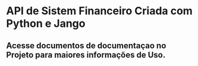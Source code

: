 # API de Sistem Financeiro Criada com Python e Jango 

## Acesse documentos de documentaçao no Projeto para maiores informações de Uso.



